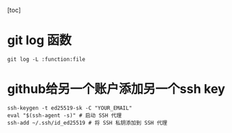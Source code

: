 [toc]

# git log 函数

```shell
git log -L :function:file
```

# github给另一个账户添加另一个ssh key

```shell
ssh-keygen -t ed25519-sk -C "YOUR_EMAIL"
eval "$(ssh-agent -s)" # 启动 SSH 代理
ssh-add ~/.ssh/id_ed25519 # 将 SSH 私钥添加到 SSH 代理
```
